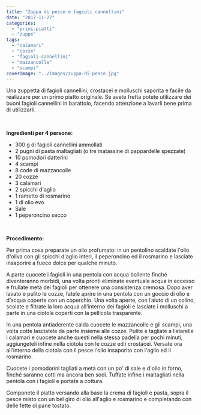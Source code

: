 ```yaml
---
title: "Zuppa di pesce e fagioli cannellini"
date: "2017-11-27"
categories: 
  - "primi-piatti"
  - "zuppe"
tags: 
  - "calamari"
  - "cozze"
  - "fagioli-cannellini"
  - "mazzancolle"
  - "scampi"
coverImage: "../images/zuppa-di-pesce.jpg"
---
```


Una zuppetta di fagioli cannellini, crostacei e molluschi saporita e facile da realizzare per un primo piatto originale. Se avete fretta potete utilizzare dei buoni fagioli cannellini in barattolo, facendo attenzione a lavarli bene prima di utilizzarli.

 

**Ingredienti per 4 persone:**

- 300 g di fagioli cannellini ammollati
- 2 pugni di pasta maltagliati (o tre matassine di pappardelle spezzate)
- 10 pomodori datterini
- 4 scampi
- 8 code di mazzancolle
- 20 cozze
- 3 calamari
- 2 spicchi d'aglio
- 1 rametto di rosmarino
- 1 dl olio evo
- Sale
- 1 peperoncino secco

 

**Procedimento:**

Per prima cosa preparate un olio profumato: in un pentolino scaldate l'olio d'oliva con gli spicchi d'aglio interi, il peperoncino ed il rosmarino e lasciate insaporire a fuoco dolce per qualche minuto.

A parte cuocete i fagioli in una pentola con acqua bollente finché diventeranno morbidi, una volta pronti eliminate eventuale acqua in eccesso e frullate metà dei fagioli per ottenere una consistenza cremosa. Dopo aver lavato e pulito le cozze, fatele aprire in una pentola con un goccio di olio e d’acqua coperte con un coperchio. Una volta aperte, con l’aiuto di un colino, scolate e filtrate la loro acqua all’interno dei fagioli e lasciate i molluschi a parte in una ciotola coperti con la pellicola trasparente.

In una pentola antiaderente calda cuocete le mazzancolle e gli scampi, una volta cotte lasciatele da parte insieme alle cozze. Pulite e tagliate a listarelle i calamari e cuocete anche questi nella stessa padella per pochi minuti, aggiungeteli infine nella ciotola con le cozze ed i crostacei. Versate ora all’interno della ciotola con il pesce l'olio insaporito con l'aglio ed il rosmarino.

Cuocete i pomodorini tagliati a metà con un po' di sale e d'olio in forno, finché saranno cotti ma ancora ben sodi. Tuffate infine i maltagliati nella pentola con i fagioli e portate a cottura.

Componete il piatto versando alla base la crema di fagioli e pasta, sopra il pesce misto con un bel giro di olio all'aglio e rosmarino e completando con delle fette di pane tostato.
